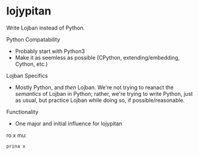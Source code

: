 # lojypitan
Write Lojban instead of Python.

Python Compatability
- Probably start with Python3
- Make it as seemless as possible (CPython, extending/embedding, Cython, etc.)

Lojban Specifics
- Mostly Python, and _then_ Lojban.  We're not trying to reanact the _semantics_ of Lojban in Python; rather, we're trying to write Python, just as usual, but practice Lojban while doing so, if possible/reasonable.

Functionality
- One major and initial influence for lojypitan

ro x mu:

    prina x
